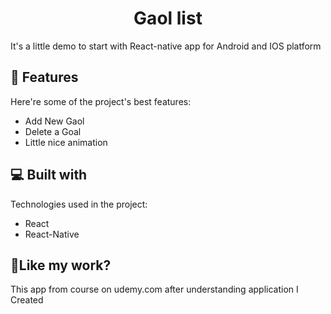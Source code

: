 <h1 align="center" id="title">Gaol list</h1>

<p id="description">It's a little demo to start with React-native app for Android and IOS platform</p>

  
  
<h2>🧐 Features</h2>

Here're some of the project's best features:

*   Add New Gaol
*   Delete a Goal
*   Little nice animation

  
  
<h2>💻 Built with</h2>

Technologies used in the project:

*   React
*   React-Native

<h2>💖Like my work?</h2>

This app from course on udemy.com after understanding application I Created
